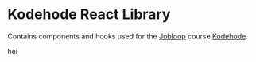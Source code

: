 # Kodehode React Library

Contains components and hooks used for the [Jobloop] course [Kodehode].

[Jobloop]: https://jobloop.no
[Kodehode]: https://jobloop.no/kodehode
hei